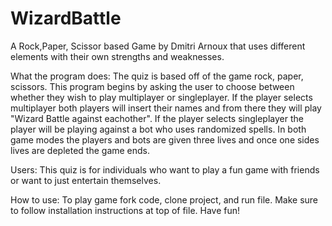 # WizardBattle
A Rock,Paper, Scissor based Game by Dmitri Arnoux that uses different elements with their own strengths and weaknesses.

What the program does: The quiz is based off of the game rock, paper, scissors. This program begins by asking the user to choose between whether they wish to play multiplayer or singleplayer. If the player selects multiplayer both players will insert their names and from there they will play "Wizard Battle against eachother". If the player selects singleplayer the player will be playing against a bot who uses randomized spells. In both game modes the players and bots are given three lives and once one sides lives are depleted the game ends.

Users: This quiz is for individuals who want to play a fun game with friends or want to just entertain themselves.

How to use: To play game fork code, clone project, and run file. Make sure to follow installation instructions at top of file. Have fun!
